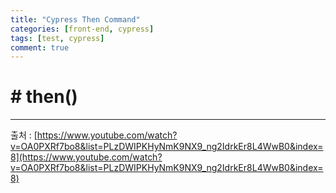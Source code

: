 ```yaml
---
title: "Cypress Then Command"
categories: [front-end, cypress]
tags: [test, cypress]
comment: true
---
```


# # then()

---

출처 : [https://www.youtube.com/watch?v=OA0PXRf7bo8&list=PLzDWIPKHyNmK9NX9_ng2IdrkEr8L4WwB0&index=8](https://www.youtube.com/watch?v=OA0PXRf7bo8&list=PLzDWIPKHyNmK9NX9_ng2IdrkEr8L4WwB0&index=8)
